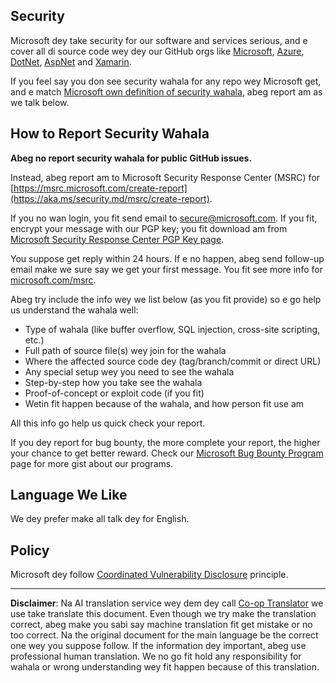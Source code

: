 <!--
CO_OP_TRANSLATOR_METADATA:
{
  "original_hash": "cc205495d4eace1fabcdee963024069f",
  "translation_date": "2025-10-22T11:15:37+00:00",
  "source_file": "SECURITY.md",
  "language_code": "pcm"
}
-->
## Security

Microsoft dey take security for our software and services serious, and e cover all di source code wey dey our GitHub orgs like [Microsoft](https://github.com/Microsoft), [Azure](https://github.com/Azure), [DotNet](https://github.com/dotnet), [AspNet](https://github.com/aspnet) and [Xamarin](https://github.com/xamarin).

If you feel say you don see security wahala for any repo wey Microsoft get, and e match [Microsoft own definition of security wahala](https://aka.ms/security.md/definition), abeg report am as we talk below.

## How to Report Security Wahala

**Abeg no report security wahala for public GitHub issues.**

Instead, abeg report am to Microsoft Security Response Center (MSRC) for [https://msrc.microsoft.com/create-report](https://aka.ms/security.md/msrc/create-report).

If you no wan login, you fit send email to [secure@microsoft.com](mailto:secure@microsoft.com).  If you fit, encrypt your message with our PGP key; you fit download am from [Microsoft Security Response Center PGP Key page](https://aka.ms/security.md/msrc/pgp).

You suppose get reply within 24 hours. If e no happen, abeg send follow-up email make we sure say we get your first message. You fit see more info for [microsoft.com/msrc](https://www.microsoft.com/msrc).

Abeg try include the info wey we list below (as you fit provide) so e go help us understand the wahala well:

  * Type of wahala (like buffer overflow, SQL injection, cross-site scripting, etc.)
  * Full path of source file(s) wey join for the wahala
  * Where the affected source code dey (tag/branch/commit or direct URL)
  * Any special setup wey you need to see the wahala
  * Step-by-step how you take see the wahala
  * Proof-of-concept or exploit code (if you fit)
  * Wetin fit happen because of the wahala, and how person fit use am

All this info go help us quick check your report.

If you dey report for bug bounty, the more complete your report, the higher your chance to get better reward. Check our [Microsoft Bug Bounty Program](https://aka.ms/security.md/msrc/bounty) page for more gist about our programs.

## Language We Like

We dey prefer make all talk dey for English.

## Policy

Microsoft dey follow [Coordinated Vulnerability Disclosure](https://aka.ms/security.md/cvd) principle.

---

**Disclaimer**:
Na AI translation service wey dem dey call [Co-op Translator](https://github.com/Azure/co-op-translator) we use take translate this document. Even though we try make the translation correct, abeg make you sabi say machine translation fit get mistake or no too correct. Na the original document for the main language be the correct one wey you suppose follow. If the information dey important, abeg use professional human translation. We no go fit hold any responsibility for wahala or wrong understanding wey fit happen because of this translation.